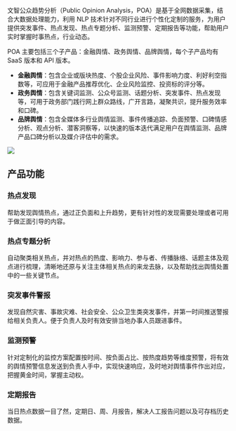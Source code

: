 文智公众趋势分析（Public Opinion Analysis，POA）是基于全网数据采集，结合大数据处理能力，利用 NLP 技术针对不同行业进行个性化定制的服务，为用户提供突发事件、热点发现、热点专题分析、监测预警、定期报告等功能，帮助用户实时掌握时事热点，行业动态。

POA 主要包括三个子产品：金融舆情、政务舆情、品牌舆情，每个子产品均有 SaaS 版本和 API 版本。
- **金融舆情**：包含企业或版块热度、个股企业风险、事件影响力度、利好利空指数等，可应用于金融产品推荐优化、企业风险监控、投资标的评分等。
- **政务舆情**：包含关键词监测、公众号监测、话题分析、突发事件、热点发现等，可用于政务部门践行网上群众路线，广开言路，凝聚共识，提升服务效率和口碑。
- **品牌舆情**：包含全媒体多行业舆情监测、事件传播追踪、负面预警、口碑情感分析、观点分析、潜客洞察等，以快速的版本迭代满足用户在舆情监测、品牌产品口碑分析以及媒介评估中的需求。

![](https://main.qcloudimg.com/raw/dad87cc207bb58cf321193256f9686a2.png)

## 产品功能
### 热点发现
帮助发现舆情热点，通过正负面和上升趋势，更有针对性的发现需要处理或者可用于做正面引导的内容。

### 热点专题分析
自动聚类相关热点，并对热点的热度、影响力、参与者、传播脉络、话题主体及观点进行梳理，清晰地还原与关注主体相关热点的来龙去脉，以及帮助找出舆情处置中的一些关键节点。

### 突发事件警报
发现自然灾害、事故灾难、社会安全、公众卫生类突发事件，并第一时间推送警报给相关负责人。便于负责人及时有效安排当地办事人员跟进事件。

### 监测预警
针对定制化的监控方案配置按时间、按负面占比、按热度趋势等维度预警，将有效的舆情预警信息发送到负责人手中，实现快速响应，及时地对舆情事件作出对应，把握黄金时间，掌握主动权。

### 定期报告
当日热点数据一目了然，定期日、周、月报告，解决人工报告问题以及可存档历史数据。
